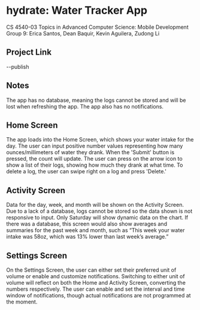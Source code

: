 # hydrate: Water Tracker App

CS 4540-03 Topics in Advanced Computer Science: Mobile Development\
Group 9: Erica Santos, Dean Baquir, Kevin Aguilera, Zudong Li

## Project Link
--publish

## Notes
The app has no database, meaning the logs cannot be stored and will be lost when refreshing the app. The app also has no notifications.

## Home Screen
The app loads into the Home Screen, which shows your water intake for the day. The user can input positive number values representing how many ounces/millimeters of water they drank. When the 'Submit' button is pressed, the count will update. The user can press on the arrow icon to show a list of their logs, showing how much they drank at what time. To delete a log, the user can swipe right on a log and press 'Delete.'

## Activity Screen
Data for the day, week, and month will be shown on the Activity Screen. Due to a lack of a database, logs cannot be stored so the data shown is not responsive to input. Only Saturday will show dynamic data on the chart. If there was a database, this screen would also show averages and summaries for the past week and month, such as “This week your water intake was 58oz, which was 13% lower than last week’s average.”

## Settings Screen
On the Settings Screen, the user can either set their preferred unit of volume or enable and customize notifications. Switching to either unit of volume will reflect on both the Home and Activity Screen, converting the numbers respectively. The user can enable and set the interval and time window of notifications, though actual notifications are not programmed at the moment.
